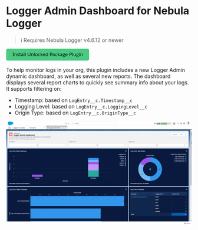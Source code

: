 # Logger Admin Dashboard for Nebula Logger

> :information_source: Requires Nebula Logger v4.6.12 or newer

[![Install Unlocked Package Plugin](./images/btn-install-unlocked-package-plugin.png)](https://test.salesforce.com/packaging/installPackage.apexp?p0=04t5Y0000015l3yQAA)

To help monitor logs in your org, this plugin includes a new Logger Admin dynamic dashboard, as well as several new reports. The dashboard displays several report charts to quickly see summary info about your logs. It supports filtering on:

-   Timestamp: based on `LogEntry__c.Timestamp__c`
-   Logging Level: based on `LogEntry__c.LoggingLevel__c`
-   Origin Type: based on `LogEntry__c.OriginType__c`

![Logger Admin Dashboard](./images/logger-admin-dashboard.png)
